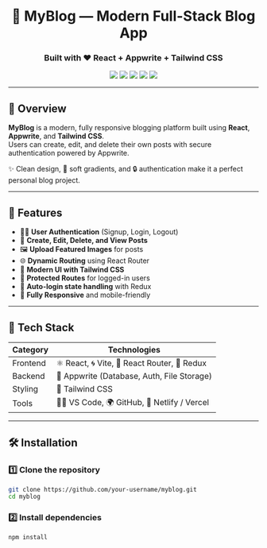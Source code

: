 <div align="center">

# 📝 MyBlog — Modern Full-Stack Blog App  
### Built with ❤️ React + Appwrite + Tailwind CSS

<img src="https://img.shields.io/badge/React-20232A?style=for-the-badge&logo=react&logoColor=61DAFB" />
<img src="https://img.shields.io/badge/Appwrite-F02E65?style=for-the-badge&logo=appwrite&logoColor=white" />
<img src="https://img.shields.io/badge/TailwindCSS-38B2AC?style=for-the-badge&logo=tailwind-css&logoColor=white" />
<img src="https://img.shields.io/badge/Vite-646CFF?style=for-the-badge&logo=vite&logoColor=white" />
<img src="https://img.shields.io/badge/Redux-764ABC?style=for-the-badge&logo=redux&logoColor=white" />

</div>

---
## 🌟 Overview

**MyBlog** is a modern, fully responsive blogging platform built using **React**, **Appwrite**, and **Tailwind CSS**.  
Users can create, edit, and delete their own posts with secure authentication powered by Appwrite.  

✨ Clean design, 🌈 soft gradients, and 🔒 authentication make it a perfect personal blog project.

---
## 🚀 Features

- 🧑‍💻 **User Authentication** (Signup, Login, Logout)  
- 📰 **Create, Edit, Delete, and View Posts**  
- 🖼️ **Upload Featured Images** for posts  
- 🌐 **Dynamic Routing** using React Router  
- 💅 **Modern UI with Tailwind CSS**  
- 🧭 **Protected Routes** for logged-in users  
- 🔄 **Auto-login state handling** with Redux  
- 📱 **Fully Responsive** and mobile-friendly  

---
## 🧩 Tech Stack

| Category | Technologies |
|-----------|---------------|
| Frontend | ⚛️ React, 🌀 Vite, 🧭 React Router, 🧱 Redux |
| Backend | 🧰 Appwrite (Database, Auth, File Storage) |
| Styling | 🎨 Tailwind CSS |
| Tools | 🧑‍💻 VS Code, 🌍 GitHub, 🚀 Netlify / Vercel |

---
## 🛠️ Installation

### 1️⃣ Clone the repository  
```bash
git clone https://github.com/your-username/myblog.git
cd myblog
```
### 2️⃣ Install dependencies
```bash
npm install
```
